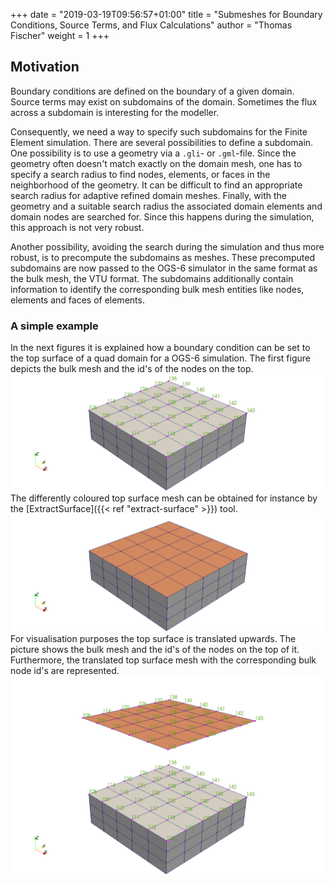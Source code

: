 +++
date = "2019-03-19T09:56:57+01:00"
title = "Submeshes for Boundary Conditions, Source Terms, and Flux Calculations"
author = "Thomas Fischer"
weight = 1
+++

## Motivation

Boundary conditions are defined on the boundary of a given domain. Source terms
may exist on subdomains of the domain. Sometimes the flux across a subdomain
is interesting for the modeller.

Consequently, we need a way to specify such subdomains for the Finite Element
simulation. There are several possibilities to define a subdomain. One
possibility is to use a geometry via a `.gli`- or `.gml`-file. Since the geometry
often doesn't match exactly on the domain mesh, one has to specify a search
radius to find nodes, elements, or faces in the neighborhood of the geometry.
It can be difficult to find an appropriate search radius for adaptive refined
domain meshes. Finally, with the geometry and a suitable search radius the
associated domain elements and domain nodes are searched for. Since this happens
during the simulation, this approach is not very robust.

Another possibility, avoiding the search during the simulation and thus more
robust, is to precompute the subdomains as meshes. These precomputed subdomains
are now passed to the OGS-6 simulator in the same format as the bulk mesh, the
VTU format. The subdomains additionally contain information to identify the
corresponding bulk mesh entities like nodes, elements and faces of elements.

### A simple example

In the next figures it is explained how a boundary condition can be set to the
top surface of a quad domain for a OGS-6 simulation. The first figure depicts
the bulk mesh and the id's of the nodes on the top.
![01_bulk_mesh_with_top_node_ids](01_bulk_mesh_with_top_node_ids.png)
The differently coloured top surface mesh can be obtained for instance by the
[ExtractSurface]({{< ref "extract-surface" >}}) tool.
![02_bulk_mesh_top_surface](02_bulk_mesh_top_surface.png)
For visualisation purposes the top surface is translated upwards. The picture
shows the bulk mesh and the id's of the nodes on the top of it. Furthermore,
the translated top surface mesh with the corresponding bulk node id's are
represented.
![03_bulk_mesh_with_ids_top_surface_bulk_node_ids](03_bulk_mesh_with_ids_top_surface_bulk_node_ids.png)
